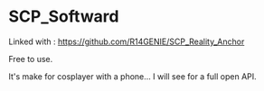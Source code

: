 # SCP_Softward

Linked with :
https://github.com/R14GENIE/SCP_Reality_Anchor

Free to use.

It's make for cosplayer with a phone... I will see for a full open API.
